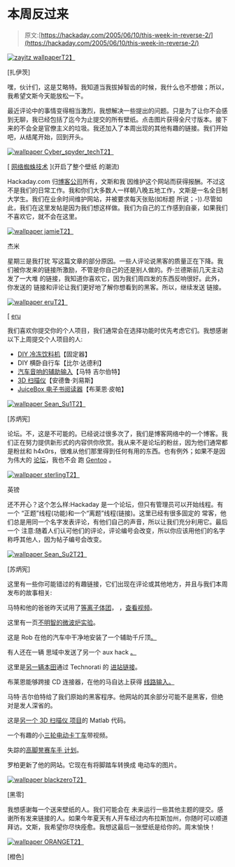 # 本周反过来

> 原文:[https://hackaday.com/2005/06/10/this-week-in-reverse-2/](https://hackaday.com/2005/06/10/this-week-in-reverse-2/)

[![zayitz wallpaper](../Images/ffe525255a51979d43bba01441fca372.png)T2】](http://www.weblogsinc.com/common/images/6796925471413458.JPG.6509649435217119)

[扎伊茨]

嘿，伙计们，这是艾略特。我知道当我拔掉智齿的时候，我什么也不想做；所以，我希望文斯今天能放松一下。

最近评论中的事情变得相当激烈，我想解决一些提出的问题。只是为了让你不会感到无聊，我已经包括了迄今为止提交的所有壁纸。点击图片获得全尺寸版本。接下来的不会全是官僚主义的垃圾。我还加入了本周出现的其他有趣的链接。我们开始吧，从结尾开始，回到开头。

[![wallpaper Cyber_spyder_tech](../Images/103769ec3754d9dbf5c9545ff3676ae4.png)T2】](http://www.weblogsinc.com/common/images/4979866997687398.JPG.2993447557774269)

[ [网络蜘蛛技术](http://www.deviantart.com/deviation/19091737/) ](开启了整个壁纸
的潮流)

Hackaday.com 归[博客公司](http://corporate.weblogsinc.com/)所有，文斯和我
因维护这个网站而获得报酬。不过这不是我们的日常工作。我和你们大多数人一样朝八晚五地工作，文斯是一名全日制大学生。我们在业余时间维护网站，并被要求每天张贴(如标题
所说；-)).尽管如此，我们在这里发帖是因为我们想这样做。我们为自己的工作感到自豪，如果我们不喜欢它，就不会在这里。

[![wallpaper jamie](../Images/e77c31776531f8c1fcff8aec9402242b.png)T2】](http://www.weblogsinc.com/common/images/3867644764354955.JPG?0.013575991872436521)

杰米

星期三是我打扰
写这篇文章的部分原因。一些人评论说黑客的质量正在下降。我们被你发来的链接所激励，不管是你自己的还是别人做的。乔·兰德斯前几天主动发了一大堆
的链接，我知道你喜欢它，因为我们周四发的东西反响很好。此外，你发送的
链接和评论让我们更好地了解你想看到的黑客。所以，继续发送
链接。

[![wallpaper eru](../Images/2ce177afe652bbf9ec81d77a6df0eb1f.png)T2】](http://www.weblogsinc.com/common/images/5696148736181348.JPG?0.5929939132400653)

[ [eru](http://erulabs.net/)

我们喜欢你提交你的个人项目，我们通常会在选择功能时优先考虑它们。我想感谢以下上周提交个人项目的人:

*   [DIY 冷冻饮料机](http://www.hackaday.com/entry/1234000630045857/)【固定器】
*   DIY 横卧自行车【比尔·达德利】
*   [汽车音响的辅助输入](http://www.hackaday.com/entry/1234000897045842/)【马特
    吉尔伯特】
*   [3D 扫描仪](http://www.hackaday.com/entry/1234000130045701/)【安德鲁·刘易斯】
*   [JuiceBox 电子书阅读器](http://myvogonpoetry.com/wp/index.php?p=57)【布莱恩·皮帕】

[![wallpaper Sean_Su1](../Images/74463b379bcf1196f5d88832e2967598.png)T2】](http://www.weblogsinc.com/common/images/4856418196563732.JPG?0.15841454309849)

[苏炳宪]

论坛。不，这是不可能的。已经说过很多次了，我们是博客网络中的一个博客。我们正在努力提供新形式的内容供你欣赏。我从来不是论坛的粉丝，因为他们通常都是粉丝和 h4x0rs，很难从他们那里得到任何有用的东西。也有例外；如果不是因为伟大的
[论坛](http://forums.gentoo.org)，我也不会
跑 [Gentoo](http://www.gentoo.org) 。

[![wallpaper sterling](../Images/2a55c6e3f7de1f520a0178aa8b3ef7da.png)T2】](http://www.weblogsinc.com/common/images/0401741317451517.JPG?0.6873412577200724)

英镑

还不开心？这个怎么样:Hackaday 是一个论坛，但只有管理员可以开始线程。有一个
“正题”线程(功能)和一个“离题”线程(链接)。这里已经有很多固定的
常客，他们总是用同一个名字发表评论，有他们自己的声音，所以让我们充分利用它。最后一个
注意:随着人们认可他们的评论，评论编号会改变，所以你应该用他们的名字
称呼其他人，因为帖子编号会改变。

[![wallpaper Sean_Su2](../Images/e42522a17f9d13dc0db9a91742b8ae68.png)T2】](http://www.weblogsinc.com/common/images/1027914145845558.JPG?0.5790829832824033)

[苏炳宪]

这里有一些你可能错过的有趣链接，它们出现在评论或其他地方，并且与我们本周发布的故事相关:

马特和他的爸爸昨天试用了[等离子体团](http://jnaudin.free.fr/html/oa_plasmoid.htm)，
，[查看视频](http://media.weblogsinc.com/common/videos/barb/plasma.mpg)。

这里有一页[不明智的微波炉实验](http://amasci.com/weird/microexp.html)。

这是 Rob 在他的汽车中干净地安装了一个辅助千斤顶[。](http://uhlek.com/stereojack.htm)

有人还在一辆
思域中发送了另一个 aux hack [。](http://www.ben-johnson.org/blog/archives/2003/07/37/)

这里是[另一辆本田](http://edu.blogsome.com/2005/06/07/diy-ipod-to-factory-radio/)通过 Technorati 的
[进站链接](http://beta.technorati.com/search/hackaday.com)。

布莱恩能够跨接 CD 连接器，在他的马自达上获得
[线路输入。](http://www.geocities.com/blhobbs.rm/Mazda_stereo.html)

马特·吉尔伯特给了我们原始的黑客程序。他网站的其余部分可能不是黑客，但绝对是发人深省的。

这是[另一个 3D 扫描仪
项目](http://www.ifabricate.com:8080/ex/i/8712E18AF6EF10279383000D61419BA3/)的 Matlab 代码。

一个有趣的小[三轮电动卡丁车](http://shirtsngiggles.net/kart/index.htm)带视频。

失踪的[高脚凳赛车手
计划](http://www.barstoolracing.net/Electric_Powered_Bar_Stool_Plans.htm)。

罗柏更新了他的网站。它现在有将脚踏车转换成
电动车的图片。

[![wallpaper blackzero](../Images/82514247e821ed42a0c590e173548700.png)T2】](http://www.weblogsinc.com/common/images/2238246479281013.JPG?0.08949999471240644)

[黑零]

我想感谢每一个送来壁纸的人。我们可能会在
未来运行一些其他主题的提交。感谢所有发来链接的人。如果今年夏天有人开车经过内布拉斯加州，你随时可以顺道拜访。文斯，我希望你尽快痊愈。我想这最后一张壁纸是给你的。周末愉快！

[![wallpaper ORANGE](../Images/d68854d63e5727a0a471ab661c1ce63a.png)T2】](http://www.weblogsinc.com/common/images/3103445911155311.JPG?0.9578596238003513)

[橙色]